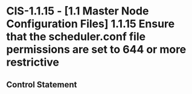 # CIS-1.1.15 - \[1.1 Master Node Configuration Files\] 1.1.15 Ensure that the scheduler.conf file permissions are set to 644 or more restrictive

## Control Statement
